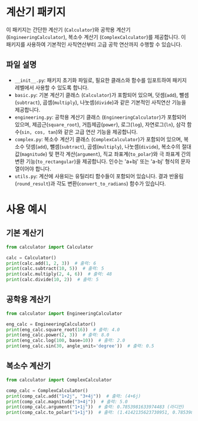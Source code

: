 # 계산기 패키지

이 패키지는 간단한 계산기 (`Calculator`)와 공학용 계산기 (`EngineeringCalculator`), 복소수 계산기 (`ComplexCalculator`)를 제공합니다. 이 패키지를 사용하여 기본적인 사칙연산부터 고급 공학 연산까지 수행할 수 있습니다.

## 파일 설명

- `__init__.py`: 패키지 초기화 파일로, 필요한 클래스와 함수를 임포트하여 패키지 레벨에서 사용할 수 있도록 합니다.
- `basic.py`: 기본 계산기 클래스 (`Calculator`)가 포함되어 있으며, 덧셈(`add`), 뺄셈(`subtract`), 곱셈(`multiply`), 나눗셈(`divide`)과 같은 기본적인 사칙연산 기능을 제공합니다.
- `engineering.py`: 공학용 계산기 클래스 (`EngineeringCalculator`)가 포함되어 있으며, 제곱근(`square_root`), 거듭제곱(`power`), 로그(`log`), 자연로그(`ln`), 
   삼각 함수(`sin, cos, tan`)와 같은 고급 연산 기능을 제공합니다.
- `complex.py`: 복소수 계산기 클래스 (`ComplexCalculator`)가 포함되어 있으며, 복소수 덧셈(`add`), 뺄셈(`subtract`), 곱셈(`multiply`), 나눗셈(`divide`), 
   복소수의 절대값(`magnitude`) 및 편각 계산(`argument`), 직교 좌표계(`to_polar`)와 극 좌표계 간의 변환 기능(`to_rectangular`)을 제공합니다. 
   인수는 'a+bj' 또는 'a-bj' 형식의 문자열이어야 합니다.
- `utils.py`: 계산에 사용되는 유틸리티 함수들이 포함되어 있습니다. 결과 반올림(`round_result`)과 각도 변환(`convert_to_radians`) 함수가 있습니다.

# 사용 예시

## 기본 계산기
```python
from calculator import Calculator

calc = Calculator()
print(calc.add(1, 2, 3))  # 출력: 6
print(calc.subtract(10, 5))  # 출력: 5
print(calc.multiply(2, 4, 6))  # 출력: 48
print(calc.divide(10, 2))  # 출력: 5
```

## 공학용 계산기
```python
from calculator import EngineeringCalculator

eng_calc = EngineeringCalculator()
print(eng_calc.square_root(16))  # 출력: 4.0
print(eng_calc.power(2, 3))  # 출력: 8.0
print(eng_calc.log(100, base=10))  # 출력: 2.0
print(eng_calc.sin(30, angle_unit='degree'))  # 출력: 0.5
```

## 복소수 계산기
```python
from calculator import ComplexCalculator

comp_calc = ComplexCalculator()
print(comp_calc.add("1+2j", "3+4j"))  # 출력: (4+6j)
print(comp_calc.magnitude("3+4j"))  # 출력: 5.0
print(comp_calc.argument("1+1j"))  # 출력: 0.7853981633974483 (라디안)
print(comp_calc.to_polar("1+1j"))  # 출력: (1.4142135623730951, 0.7853981633974483)
```


